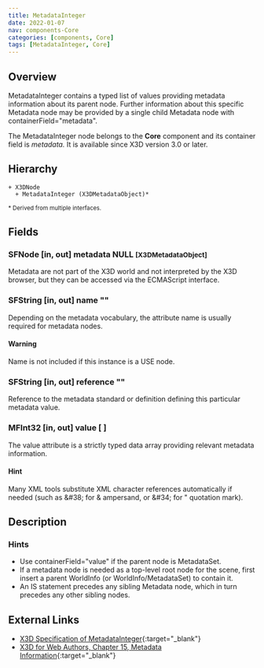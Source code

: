 ```yaml
---
title: MetadataInteger
date: 2022-01-07
nav: components-Core
categories: [components, Core]
tags: [MetadataInteger, Core]
---
```

<style>
.post h3 {
  word-spacing: 0.2em;
}
</style>

## Overview

MetadataInteger contains a typed list of values providing metadata information about its parent node. Further information about this specific Metadata node may be provided by a single child Metadata node with containerField="metadata".

The MetadataInteger node belongs to the **Core** component and its container field is *metadata.* It is available since X3D version 3.0 or later.

## Hierarchy

```
+ X3DNode
  + MetadataInteger (X3DMetadataObject)*
```

<small>\* Derived from multiple interfaces.</small>

## Fields

### SFNode [in, out] **metadata** NULL <small>[X3DMetadataObject]</small>

Metadata are not part of the X3D world and not interpreted by the X3D browser, but they can be accessed via the ECMAScript interface.

### SFString [in, out] **name** ""

Depending on the metadata vocabulary, the attribute name is usually required for metadata nodes.

#### Warning

Name is not included if this instance is a USE node.

### SFString [in, out] **reference** ""

Reference to the metadata standard or definition defining this particular metadata value.

### MFInt32 [in, out] **value** [ ]

The value attribute is a strictly typed data array providing relevant metadata information.

#### Hint

Many XML tools substitute XML character references automatically if needed (such as &amp;#38; for &amp; ampersand, or &amp;#34; for " quotation mark).

## Description

### Hints

- Use containerField="value" if the parent node is MetadataSet.
- If a metadata node is needed as a top-level root node for the scene, first insert a parent WorldInfo (or WorldInfo/MetadataSet) to contain it.
- An IS statement precedes any sibling Metadata node, which in turn precedes any other sibling nodes.

## External Links

- [X3D Specification of MetadataInteger](https://www.web3d.org/documents/specifications/19775-1/V4.0/Part01/components/core.html#MetadataInteger){:target="_blank"}
- [X3D for Web Authors, Chapter 15, Metadata Information](https://x3dgraphics.com/examples/X3dForWebAuthors/Chapter15-Metadata/Chapter15-MetadataInformation.html){:target="_blank"}
